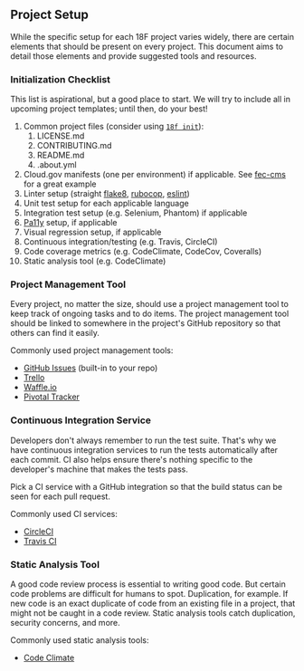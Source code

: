 ## Project Setup

While the specific setup for each 18F project varies widely, there are certain
elements that should be present on every project. This document aims to detail
those elements and provide suggested tools and resources.

### Initialization Checklist

This list is aspirational, but a good place to start. We will try to include
all in upcoming project templates; until then, do your best!

1. Common project files (consider using [`18f init`](https://github.com/18F/18f-cli#18f-init)):
    1. LICENSE.md
    1. CONTRIBUTING.md
    1. README.md
    1. .about.yml
1. Cloud.gov manifests (one per environment) if applicable. See [fec-cms](https://github.com/18F/fec-cms) for a great example
1. Linter setup (straight [flake8](http://flake8.pycqa.org/en/latest/), [rubocop](https://github.com/18F/development-guide/blob/master/ruby/.rubocop.yml), [eslint](https://github.com/airbnb/javascript/blob/master/linters/.eslintrc))
1. Unit test setup for each applicable language
1. Integration test setup (e.g. Selenium, Phantom) if applicable
1. [Pa11y](https://github.com/18F/development-guide/tree/master/accessibility_scanning) setup, if applicable
1. Visual regression setup, if applicable
1. Continuous integration/testing (e.g. Travis, CircleCI)
1. Code coverage metrics (e.g. CodeClimate, CodeCov, Coveralls)
1. Static analysis tool (e.g. CodeClimate)

### Project Management Tool

Every project, no matter the size, should use a project management tool to keep
track of ongoing tasks and to do items. The project management tool should be
linked to somewhere in the project's GitHub repository so that others can find
it easily.

Commonly used project management tools:

* [GitHub Issues](https://guides.github.com/features/issues/) (built-in to your repo)
* [Trello](https://trello.com/)
* [Waffle.io](https://waffle.io/)
* [Pivotal Tracker](https://www.pivotaltracker.com)

### Continuous Integration Service

Developers don't always remember to run the test suite. That's why we have
continuous integration services to run the tests automatically after each
commit. CI also helps ensure there's nothing specific to the developer's machine
that makes the tests pass.

Pick a CI service with a GitHub integration so that the build status can be seen
for each pull request.

Commonly used CI services:

* [CircleCI](https://circleci.com/)
* [Travis CI](https://travis-ci.org/)

### Static Analysis Tool

A good code review process is essential to writing good code. But certain code
problems are difficult for humans to spot. Duplication, for example. If new code
is an exact duplicate of code from an existing file in a project, that might not
be caught in a code review. Static analysis tools catch duplication, security
concerns, and more.

Commonly used static analysis tools:

* [Code Climate](https://codeclimate.com/)
